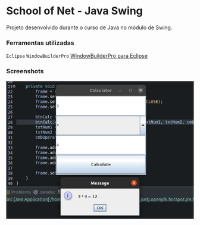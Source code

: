 # School of Net - Java Swing

Projeto desenvolvido durante o curso de Java no módulo de Swing.

### Ferramentas utilizadas

`Eclipse`
`WindowBuilderPro` 
[WindowBuilderPro para Eclipse](https://www.eclipse.org/windowbuilder/download.php)


### Screenshots

![print](https://github.com/whenes/schoolofnet-java-swing/blob/main/screenshots/simple-calculator.png)
